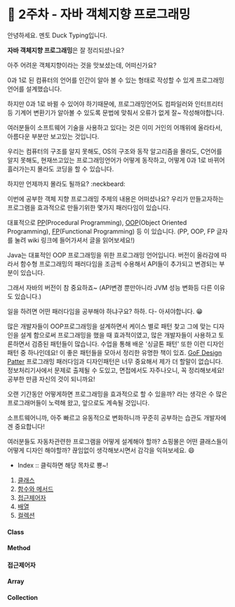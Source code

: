 # :ledger: 2주차 - 자바 객체지향 프로그래밍
안녕하세요. 멘토 Duck Typing입니다.

**자바 객체지향 프로그래밍**은 잘 정리되셨나요?

아주 어려운 객체지향이라는 것을 맛보셨는데, 어떠신가요?

0과 1로 된 컴퓨터의 언어를 인간이 알아 볼 수 있는 형태로 작성할 수 있게 프로그래밍 언어를 설계했습니다. 

하지만 0과 1로 바뀔 수 있어야 하기때문에, 프로그래밍언어도 컴파일러와 인터프리터 등 기계어 변환기가 알아볼 수 있도록 문법에 맞춰서 오류가 없게 잘~ 작성해야합니다. 

여러분들이 소프트웨어 기술을 사용하고 있다는 것은 이미 거인의 어깨위에 올라타서, 아름다운 부분만 보고있는 것입니다. 

우리는 컴퓨터의 구조를 알지 못해도, OS의 구조와 동작 알고리즘을 몰라도, C언어를 알지 못해도, 현재쓰고있는 프로그래밍언어가 어떻게 동작하고, 어떻게 0과 1로 바뀌어 흘러가는지 몰라도 코딩을 할 수 있습니다. 

하지만 언제까지 몰라도 될까요? :neckbeard:



이번에 공부한 객체 지향 프로그래밍 주제의 내용은 어떠셨나요? 우리가 만들고자하는 프로그램을 효과적으로 만들기위한 몇가지 패러다임이 있습니다. 

대표적으로 [PP](https://ko.wikipedia.org/wiki/%EC%A0%88%EC%B0%A8%EC%A0%81_%ED%94%84%EB%A1%9C%EA%B7%B8%EB%9E%98%EB%B0%8D)(Procedural Programming), [OOP](https://ko.wikipedia.org/wiki/%EA%B0%9D%EC%B2%B4_%EC%A7%80%ED%96%A5_%ED%94%84%EB%A1%9C%EA%B7%B8%EB%9E%98%EB%B0%8D)(Object Oriented Programming), [FP](https://ko.wikipedia.org/wiki/%ED%95%A8%EC%88%98%ED%98%95_%ED%94%84%EB%A1%9C%EA%B7%B8%EB%9E%98%EB%B0%8D)(Functional Programming) 등 이 있습니다. (PP, OOP, FP 글자를 눌려 wiki 링크에 들어가셔서 글을 읽어보세요!)


Java는 대표적인 OOP 프로그래밍을 위한 프로그래밍 언어입니다. 버전이 올라감에 따라서 함수형 프로그래밍의 패러다임을 조금씩 수용해서 API들이 추가되고 변경되는 부분이 있습니다. 

그래서 자바의 버전이 참 중요하죠~ (API변경 뿐만아니라 JVM 성능 변화등 다른 이유도 있습니다.) 

 일을 하려면 어떤 패러다임을 공부해야 하냐구요? 하하. 다- 아셔야합니다. :grin:

  많은 개발자들이 OOP프로그래밍을 설계하면서 케이스 별로 패턴 찾고 그에 맞는 디자인을 설계 함으로써 프로그래밍을 했을 때 효과적이였고, 많은 개발자들이 사용하고 토론하면서 검증된 패턴들이 많습니다. 수업을 통해 배운 '싱글톤 패턴' 또한 이런 디자인 패턴 중 하나인데요! 이 좋은 패턴들을 모아서 정리한 유명한 책이 있죠. [GoF Design Patter](https://en.wikipedia.org/wiki/Design_Patterns) 프로그래밍 패러다임과 디자인패턴은 너무 중요해서 제가 더 할말이 없습니다. 정보처리기사에서 문제로 출제될 수 도있고, 면접에서도 자주나오니, 꼭 정리해보세요! 공부한 만큼 자신의 것이 되니까요!

 오랜 기간동안 어떻게하면 프로그래밍을 효과적으로 할 수 있을까? 라는 생각은 수 많은 프로그래머들이 노력해 왔고, 앞으로도 계속될 것입니다. 
 
 소프트웨어니까, 아주 빠르고 유동적으로 변화하니까 꾸준히 공부하는 습관도 개발자에겐 중요합니다! 
 
 
 여러분들도 자동차관련한 프로그램을 어떻게 설계해야 할까? 쇼핑몰은 어떤 클래스들이 어떻게 디자인 해야할까? 끊임없이 생각해보시면서 감각을 익혀보세요. :smile:


- Index :: 클릭하면 해당 목차로 뿅~!
1. [클래스](#class)
2. [함수와 메서드](#method)
3. [접근제어자](#접근제어자)
4. [배열](#접근제어자)
5. [컬렉션](#collection)

#### Class
#### Method
#### 접근제어자
#### Array
#### Collection